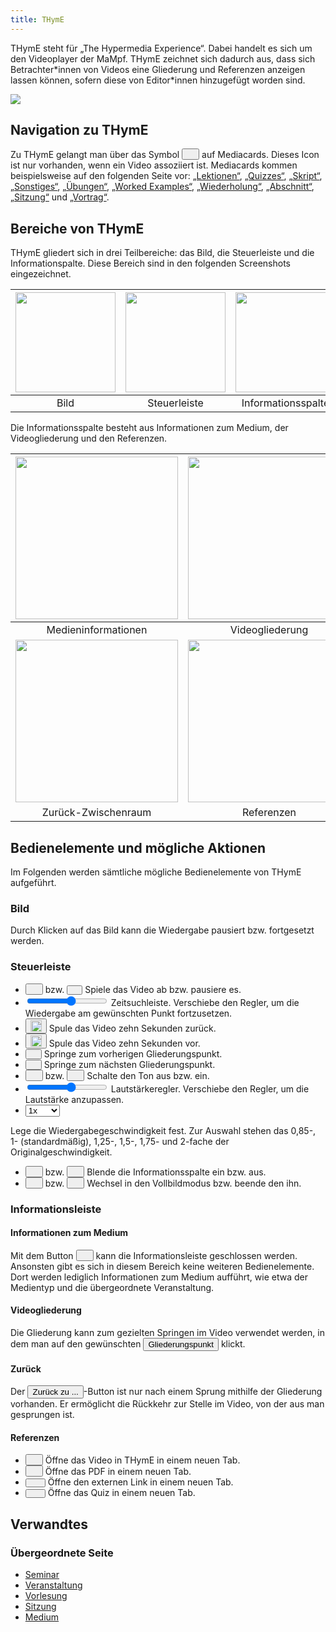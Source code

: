 ```yaml
---
title: THymE
---
```


THymE steht für „The Hypermedia Experience“. Dabei handelt es sich um den Videoplayer der MaMpf. THymE zeichnet sich dadurch aus, dass sich Betrachter\*innen von Videos eine Gliederung und Referenzen anzeigen lassen können, sofern diese von Editor\*innen hinzugefügt worden sind.

<img src="https://media.githubusercontent.com/media/MaMpf-HD/mampf/docs/docs/static/img/thyme2.png"/>

## Navigation zu THymE
Zu THymE gelangt man über das Symbol <button name="button"><img src="https://media.githubusercontent.com/media/MaMpf-HD/mampf/docs/docs/static/img/play-arrow.png" width="12" height="12"/></button> auf Mediacards. Dieses Icon ist nur vorhanden, wenn ein Video assoziiert ist. Mediacards kommen beispielsweise auf den folgenden Seite vor: [„Lektionen“](lessons), [„Quizzes“](quizzes.md), [„Skript“](manuscript.md), [„Sonstiges“](miscellaneous.md), [„Übungen“](exercises.md), [„Worked Examples“](worked-examples.md), [„Wiederholung“](repetition.md), [„Abschnitt“](section), [„Sitzung“](session) und [„Vortrag“](talk).

## Bereiche von THymE
THymE gliedert sich in drei Teilbereiche: das Bild, die Steuerleiste und die Informationspalte. Diese Bereich sind in den folgenden Screenshots eingezeichnet.

|<img src="https://media.githubusercontent.com/media/MaMpf-HD/mampf/docs/docs/static/img/thyme2_bild.png" height="160"/> |<img src="https://media.githubusercontent.com/media/MaMpf-HD/mampf/docs/docs/static/img/thyme3_no_pip_steuerung.png" height="160"/> | <img src="https://media.githubusercontent.com/media/MaMpf-HD/mampf/docs/docs/static/img/thyme3_no_pip_infospalte.png" height="160"/>|
|:---: | :---: | :---:|
|Bild|Steuerleiste|Informationsspalte|

Die Informationsspalte besteht aus Informationen zum Medium, der Videogliederung und den Referenzen.

|<img src="https://media.githubusercontent.com/media/MaMpf-HD/mampf/docs/docs/static/img/thyme3_no_pip_medieninfo.png" height="260"/>| <img src="https://media.githubusercontent.com/media/MaMpf-HD/mampf/docs/docs/static/img/thyme3_no_pip_gliederung.png" height="260"/>|
|:---: |:---: |
| Medieninformationen|Videogliederung|
| <img src="https://media.githubusercontent.com/media/MaMpf-HD/mampf/docs/docs/static/img/thyme3_no_pip_zurueck.png" height="260"/> |<img src="https://media.githubusercontent.com/media/MaMpf-HD/mampf/docs/docs/static/img/thyme3_no_pip_referenzen.png" height="260"/> |
| Zurück-Zwischenraum |Referenzen|

## Bedienelemente und mögliche Aktionen
Im Folgenden werden sämtliche mögliche Bedienelemente von THymE aufgeführt.

### Bild
Durch Klicken auf das Bild kann die Wiedergabe pausiert bzw. fortgesetzt werden.

### Steuerleiste
* <button name="button"><img src="https://media.githubusercontent.com/media/MaMpf-HD/mampf/docs/docs/static/img/play-arrow.png" width="12" height="12"/></button> bzw. <button name="button"><img src="https://media.githubusercontent.com/media/MaMpf-HD/mampf/docs/docs/static/img/pause.png" height="9"/></button> Spiele das Video ab bzw. pausiere es.
* <input type="range" min="1" max="10" class="slider" id="myRange"/> Zeitsuchleiste. Verschiebe den Regler, um die Wiedergabe am gewünschten Punkt fortzusetzen.
* <button name="button"><img src="https://media.githubusercontent.com/media/MaMpf-HD/mampf/docs/docs/static/img/replay-10.png" height="18"/></button> Spule das Video zehn Sekunden zurück.
* <button name="button"><img src="https://media.githubusercontent.com/media/MaMpf-HD/mampf/docs/docs/static/img/forward-10.png" height="18"/></button> Spule das Video zehn Sekunden vor.
* <button name="button"><img src="https://media.githubusercontent.com/media/MaMpf-HD/mampf/docs/docs/static/img/skip-previous.png" height="10"/></button> Springe zum vorherigen Gliederungspunkt.
* <button name="button"><img src="https://media.githubusercontent.com/media/MaMpf-HD/mampf/docs/docs/static/img/skip-next.png" height="10"/></button> Springe zum nächsten Gliederungspunkt.
* <button name="button"><img src="https://media.githubusercontent.com/media/MaMpf-HD/mampf/docs/docs/static/img/volume-up.png" width="12" height="12"/></button> bzw. <button name="button"><img src="https://media.githubusercontent.com/media/MaMpf-HD/mampf/docs/docs/static/img/volume-off.png" width="12" height="12"/></button> Schalte den Ton aus bzw. ein.
* <input type="range" min="1" max="10" class="slider" id="myRange" height="5" width="5"/> Lautstärkeregler. Verschiebe den Regler, um die Lautstärke anzupassen.
* <label for="cars"></label><select name="cars" id="cars">
  <option value="volvo">0.85x</option>
  <option value="saab" selected>1x</option>
  <option value="mercedes">1.25x</option>
  <option value="audi">1.5x</option>
  <option value="volvo1">1.75x</option>
  <option value="saab2">2x</option>
</select> Lege die Wiedergabegeschwindigkeit fest. Zur Auswahl stehen das 0,85-, 1- (standardmäßig), 1,25-, 1,5-, 1,75- und 2-fache der Originalgeschwindigkeit.
* <button name="button"><img src="https://media.githubusercontent.com/media/MaMpf-HD/mampf/docs/docs/static/img/add-to-queue.png" width="12" height="12"/></button> bzw. <button name="button"><img src="https://media.githubusercontent.com/media/MaMpf-HD/mampf/docs/docs/static/img/remove-from-queue.png" width="12" height="12"/></button> Blende die Informationsspalte ein bzw. aus.
* <button name="button"><img src="https://media.githubusercontent.com/media/MaMpf-HD/mampf/docs/docs/static/img/fullscreen.png" width="12" height="12"/></button> bzw. <button name="button"><img src="https://media.githubusercontent.com/media/MaMpf-HD/mampf/docs/docs/static/img/fullscreen-exit.png" width="12" height="12"/></button> Wechsel in den Vollbildmodus bzw. beende den ihn.

### Informationsleiste

#### Informationen zum Medium
Mit dem Button <button name="button"><img src="https://media.githubusercontent.com/media/MaMpf-HD/mampf/docs/docs/static/img/xmark-solid.png" width="12" height="12"/></button> kann die Informationsleiste geschlossen werden. Ansonsten gibt es sich in diesem Bereich keine weiteren Bedienelemente. Dort werden lediglich Informationen zum Medium aufführt, wie etwa der Medientyp und die übergeordnete Veranstaltung.

#### Videogliederung
Die Gliederung kann zum gezielten Springen im Video verwendet werden, in dem man auf den gewünschten <button name="button">Gliederungspunkt</button> klickt.

#### Zurück
Der <button name="button">Zurück zu ...</button>-Button ist nur nach einem Sprung mithilfe der Gliederung vorhanden. Er ermöglicht die Rückkehr zur Stelle im Video, von der aus man gesprungen ist.

#### Referenzen
* <button name="button"><img src="https://media.githubusercontent.com/media/MaMpf-HD/mampf/docs/docs/static/img/video-library.png" width="12" height="12"/></button> Öffne das Video in THymE in einem neuen Tab.
* <button name="button"><img src="https://media.githubusercontent.com/media/MaMpf-HD/mampf/docs/docs/static/img/library-books.png" width="12" height="12"/></button> Öffne das PDF in einem neuen Tab.
* <button name="button"><img src="https://media.githubusercontent.com/media/MaMpf-HD/mampf/docs/docs/static/img/link.png" width="16" height="8"/></button> Öffne den externen Link in einem neuen Tab.
* <button name="button"><img src="https://media.githubusercontent.com/media/MaMpf-HD/mampf/docs/docs/static/img/videogame-asset.png" width="16" height="8"/></button> Öffne das Quiz in einem neuen Tab.

## Verwandtes

### Übergeordnete Seite
* [Seminar](seminar)
* [Veranstaltung](event-series)
* [Vorlesung](lecture)
* [Sitzung](session.md)
* [Medium](medium.md)

